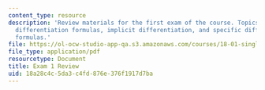 ```yaml
---
content_type: resource
description: 'Review materials for the first exam of the course. Topics include: general
  differentiation formulas, implicit differentiation, and specific differentiation
  formulas.'
file: https://ol-ocw-studio-app-qa.s3.amazonaws.com/courses/18-01-single-variable-calculus-fall-2006/18a28c4c5da3c4fd876e376f1917d7ba_unit1_review.pdf
file_type: application/pdf
resourcetype: Document
title: Exam 1 Review
uid: 18a28c4c-5da3-c4fd-876e-376f1917d7ba
---
```

